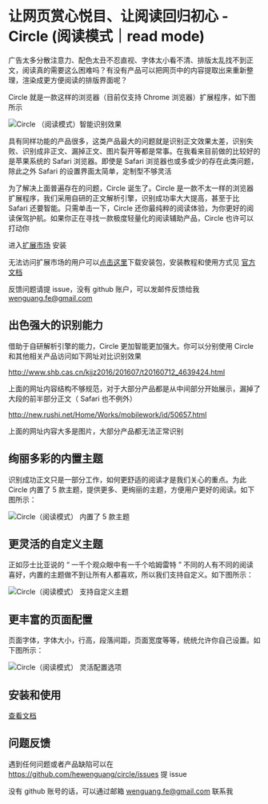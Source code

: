 # 让网页赏心悦目、让阅读回归初心 - Circle (阅读模式｜read mode)

广告太多分散注意力、配色太丑不忍直视、字体太小看不清、排版太乱找不到正文，阅读真的需要这么困难吗？有没有产品可以把网页中的内容提取出来重新整理，渲染成更方便阅读的排版界面呢？

Circle 就是一款这样的浏览器（目前仅支持 Chrome 浏览器）扩展程序，如下图所示

![Circle （阅读模式）智能识别效果](https://ranhe.xyz/post-images/1613019066732.png)

具有同样功能的产品很多，这类产品最大的问题就是识别正文效果太差，识别失败、识别成非正文、漏掉正文、图片裂开等都是常事。在我看来目前做的比较好的是苹果系统的 Safari 浏览器。即使是 Safari 浏览器也或多或少的存在此类问题，除此之外 Safari 的设置界面太简单，定制型不够灵活 

为了解决上面普遍存在的问题，Circle 诞生了。Circle 是一款不太一样的浏览器扩展程序，我们采用自研的正文解析引擎，识别成功率大大提高，甚至于比 Safari 还要智能。只需单击一下，Circle 还你最纯粹的阅读体验，为你更好的阅读保驾护航。如果你正在寻找一款极度轻量化的阅读辅助产品，Circle 也许可以打动你

进入[扩展市场](https://chrome.google.com/webstore/detail/circle-reader-mode/dhpfcgilccfkodnhbllpiaabofjbjcbg) 安装

无法访问扩展市场的用户可以[点击这里](https://ranhe.xyz/post-images/circle.zip)下载安装包，安装教程和使用方式见 [官方文档](https://ranhe.xyz/circle-usage/)

反馈问题请提 issue，没有 github 账户，可以发邮件反馈给我 wenguang.fe@gmail.com 

## 出色强大的识别能力

借助于自研解析引擎的能力，Circle 更加智能更加强大。你可以分别使用 Circle 和其他相关产品访问如下网址对比识别效果

http://www.shb.cas.cn/kjjz2016/201607/t20160712_4639424.html

上面的网址内容结构不够规范，对于大部分产品都是从中间部分开始展示，漏掉了大段的前半部分正文（  Safari 也不例外）

 http://new.rushi.net/Home/Works/mobilework/id/50657.html

上面的网址内容大多是图片，大部分产品都无法正常识别

## 绚丽多彩的内置主题

识别成功正文只是一部分工作，如何更舒适的阅读才是我们关心的重点。为此 Circle 内置了 5 款主题，提供更多、更绚丽的主题，方便用户更好的阅读。如下图所示：

![Circle（阅读模式） 内置了 5 款主题](https://ranhe.xyz/post-images/1613021126940.png)

## 更灵活的自定义主题

正如莎士比亚说的 “ 一千个观众眼中有一千个哈姆雷特 ” 不同的人有不同的阅读喜好，内置的主题做不到让所有人都喜欢，所以我们支持自定义。如下图所示：

![Circle（阅读模式） 支持自定义主题](https://ranhe.xyz/post-images/1613021309389.png)

## 更丰富的页面配置

页面字体，字体大小，行高，段落间距，页面宽度等等，统统允许你自己设置。如下图所示：

![Circle（阅读模式） 灵活配置选项](https://ranhe.xyz/post-images/1613263480613.png)

## 安装和使用

[查看文档](https://ranhe.xyz/circle-usage)

## 问题反馈

遇到任何问题或者产品缺陷可以在 https://github.com/hewenguang/circle/issues 提 issue

没有 github 账号的话，可以通过邮箱 wenguang.fe@gmail.com 联系我
